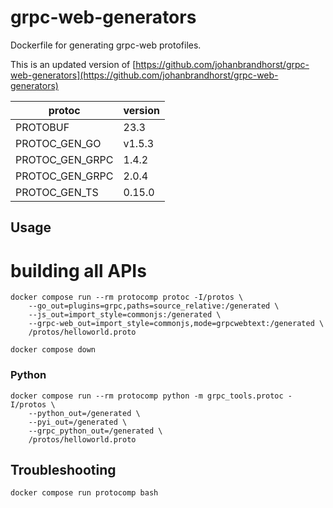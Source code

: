 # grpc-web-generators

Dockerfile for generating grpc-web protofiles.

This is an updated version of [https://github.com/johanbrandhorst/grpc-web-generators](https://github.com/johanbrandhorst/grpc-web-generators)


| protoc         | version |
| ---------------| -------- |
| PROTOBUF |  23.3 |
| PROTOC_GEN_GO | v1.5.3 |
| PROTOC_GEN_GRPC |  1.4.2 |
| PROTOC_GEN_GRPC | 2.0.4 | 
| PROTOC_GEN_TS |  0.15.0 |


## Usage

# building all APIs

    docker compose run --rm protocomp protoc -I/protos \
        --go_out=plugins=grpc,paths=source_relative:/generated \
        --js_out=import_style=commonjs:/generated \
        --grpc-web_out=import_style=commonjs,mode=grpcwebtext:/generated \
        /protos/helloworld.proto

    docker compose down


### Python
    docker compose run --rm protocomp python -m grpc_tools.protoc -I/protos \
        --python_out=/generated \
        --pyi_out=/generated \
        --grpc_python_out=/generated \
        /protos/helloworld.proto

## Troubleshooting

    docker compose run protocomp bash
